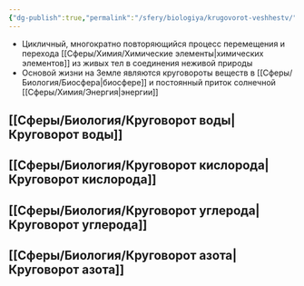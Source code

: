 ```yaml
---
{"dg-publish":true,"permalink":"/sfery/biologiya/krugovorot-veshhestv/","tags":["Экология"]}
---
```


- Цикличный, многократно повторяющийся процесс перемещения и перехода [[Сферы/Химия/Химические элементы\|химических элементов]] из живых тел в соединения неживой природы 
- Основой жизни на Земле являются круговороты веществ в [[Сферы/Биология/Биосфера\|биосфере]] и постоянный приток солнечной [[Сферы/Химия/Энергия\|энергии]]
## [[Сферы/Биология/Круговорот воды\|Круговорот воды]]
## [[Сферы/Биология/Круговорот кислорода\|Круговорот кислорода]]
## [[Сферы/Биология/Круговорот углерода\|Круговорот углерода]] 
## [[Сферы/Биология/Круговорот азота\|Круговорот азота]]